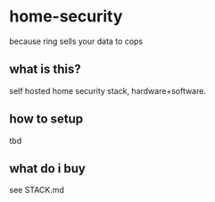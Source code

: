 # home-security

because ring sells your data to cops

## what is this?

self hosted home security stack, hardware+software.

## how to setup

tbd

## what do i buy

see STACK.md
